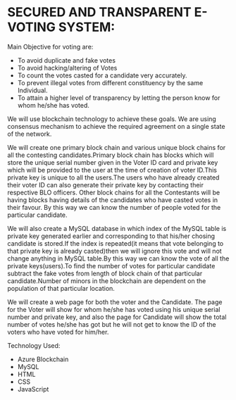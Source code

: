 # SECURED AND TRANSPARENT E-VOTING SYSTEM:

Main Objective for voting are:
* To avoid duplicate and fake votes
* To avoid hacking/altering of Votes
* To count the votes casted for a candidate very accurately.
* To prevent illegal votes from different constituency by the same Individual.
* To attain a higher level of transparency by letting the person know for whom he/she has voted.

We  will use blockchain technology to achieve these goals. We are using consensus mechanism to achieve the required agreement on a single state of the network.

We will create one primary block chain and various unique block chains for all the contesting candidates.Primary block chain has blocks which will store the unique serial number given in the Voter ID card and private key which will be provided to the user at the time of creation of voter ID.This private key is unique to all the users.The users who have already created their voter ID can also generate their private key by contacting their respective BLO officers. Other block chains for all the Contestants will be having blocks having details of the candidates who have casted votes in their favour. By this way we can know the number of people voted for the particular candidate.

We will also create a MySQL database in which index of the MySQL table is private key generated earlier and corresponding to that his/her chosing candidate is stored.If the index is repeated(it means that vote belonging to that private key is already casted)then we will ignore this vote and will not change anything in MySQL table.By this way we can know the vote of all the private keys(users).To find the number of votes for particular candidate subtract the fake votes from length of block chain of that particular candidate.Number of minors in the blockchain are dependent on the population of that particular location.

We will create a web page for both the voter and the Candidate. The page for the Voter will show for whom he/she has voted using his unique serial number and private key, and also the page for Candidate will show the total number of votes he/she has got but he will not get to know the ID of the voters who have voted for him/her.

Technology Used:
* Azure Blockchain
* MySQL
* HTML
* CSS
* JavaScript
